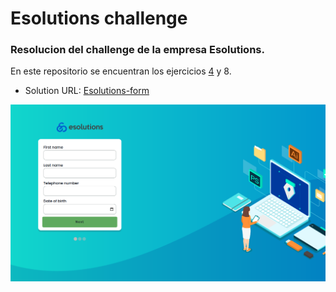 # Esolutions challenge
 
### Resolucion del challenge de la empresa Esolutions.
En este repositorio se encuentran los ejercicios [4](./ejercicio_4/exercise_4.jsexercise4.js) y 8.

 - Solution URL: [Esolutions-form](https://yamilafuentes.github.io/Esolutions/)

![Design preview for the component with sign up form coding challenge](./images/form.png)




